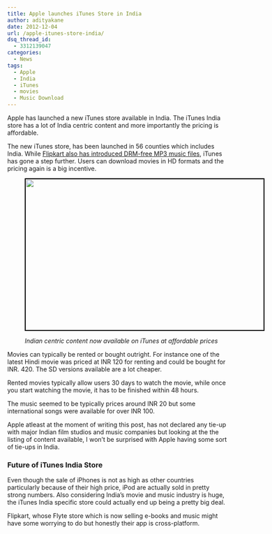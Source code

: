 ```yaml
---
title: Apple launches iTunes Store in India
author: adityakane
date: 2012-12-04
url: /apple-itunes-store-india/
dsq_thread_id:
  - 3312139047
categories:
  - News
tags:
  - Apple
  - India
  - iTunes
  - movies
  - Music Download
---
```

Apple has launched a new iTunes store available in India. The iTunes India store has a lot of India centric content and more importantly the pricing is affordable.

The new iTunes store, has been launched in 56 counties which includes India. While [Flipkart also has introduced DRM-free MP3 music files][1], iTunes has gone a step further. Users can download movies in HD formats and the pricing again is a big incentive.<figure id="attachment_69018" style="width: 546px;" class="wp-caption alignnone">

[<img class="size-full wp-image-69018 " style="border: 2px solid black;" title="iTunes India Store" src="http://cdn.devilsworkshop.org/files/2012/12/iTunes-India-Store.png" alt="" width="546" height="346" />][2]<figcaption class="wp-caption-text">*Indian centric content now available on iTunes at affordable prices*</figcaption></figure> 

Movies can typically be rented or bought outright. For instance one of the latest Hindi movie was priced at INR 120 for renting and could be bought for INR. 420. The SD versions available are a lot cheaper.

Rented movies typically allow users 30 days to watch the movie, while once you start watching the movie, it has to be finished within 48 hours.

The music seemed to be typically prices around INR 20 but some international songs were available for over INR 100.

Apple atleast at the moment of writing this post, has not declared any tie-up with major Indian film studios and music companies but looking at the the listing of content available, I won&#8217;t be surprised with Apple having some sort of tie-ups in India.

### Future of iTunes India Store

Even though the sale of iPhones is not as high as other countries particularly because of their high price, iPod are actually sold in pretty strong numbers. Also considering India’s movie and music industry is huge, the iTunes India specific store could actually end up being a pretty big deal.

Flipkart, whose Flyte store which is now selling e-books and music might have some worrying to do but honestly their app is cross-platform.

 [1]: http://devilsworkshop.org/analysis/flipkart-mp3-format-download-end-piracy/55324/ "Flipkart's Flyte Store sells DRM-Free MP3 Music"
 [2]: http://cdn.devilsworkshop.org/files/2012/12/iTunes-India-Store.png
